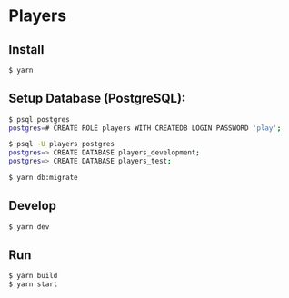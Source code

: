 # Players

## Install

```sh
$ yarn
```

## Setup Database (PostgreSQL):

```sh
$ psql postgres
postgres=# CREATE ROLE players WITH CREATEDB LOGIN PASSWORD 'play';
```

```sh
$ psql -U players postgres
postgres=> CREATE DATABASE players_development;
postgres=> CREATE DATABASE players_test;

$ yarn db:migrate
```

## Develop

```sh
$ yarn dev
```

## Run

```sh
$ yarn build
$ yarn start
```
